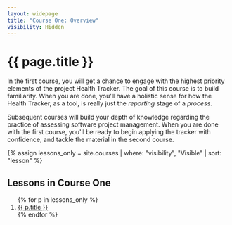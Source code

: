 ```yaml
---
layout: widepage
title: "Course One: Overview"
visibility: Hidden
---
```


# {{ page.title }}

In the first course, you will get a chance to engage with the highest priority elements of the project Health Tracker. The goal of this course is to build familiarity. When you are done, you'll have a holistic sense for how the Health Tracker, as a tool, is really just the *reporting* stage of a *process*. 

Subsequent courses will build your depth of knowledge regarding the practice of assessing software project management. When you are done with the first course, you'll be ready to begin applying the tracker with confidence, and tackle the material in the second course.



{% assign lessons_only = site.courses | where: "visibility", "Visible" | sort: "lesson" %}

## Lessons in Course One
<ol>
{% for p in lessons_only  %}
<li><a href="/{{ p.url | }}">{{ p.title }}</a></li>
{% endfor %}
</ol>